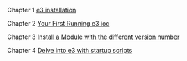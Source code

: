 

Chapter 1 [e3 installation](chapter1.md)

Chapter 2 [Your First Running e3 ioc](chapter2.md)

Chapter 3 [Install a Module with the different version number](chapter3.md)

Chapter 4 [Delve into e3 with startup scripts](chapter4.md)
